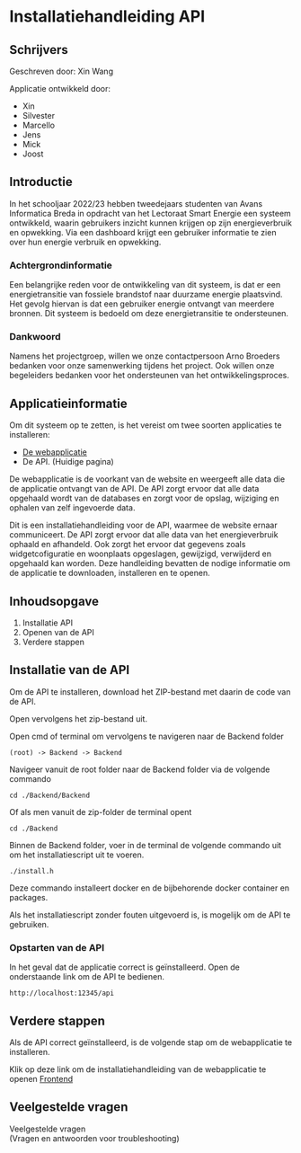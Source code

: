 # Installatiehandleiding API

## Schrijvers

Geschreven door: Xin Wang

Applicatie ontwikkeld door:

- Xin
- Silvester
- Marcello
- Jens
- Mick
- Joost

## Introductie

In het schooljaar 2022/23 hebben tweedejaars studenten van Avans Informatica Breda in opdracht van het Lectoraat Smart Energie een systeem ontwikkeld, waarin gebruikers inzicht kunnen krijgen op zijn energieverbruik en opwekking. Via een dashboard krijgt een gebruiker informatie te zien over hun energie verbruik en opwekking.

### Achtergrondinformatie

Een belangrijke reden voor de ontwikkeling van dit systeem, is dat er een energietransitie van fossiele brandstof naar duurzame energie plaatsvind.
Het gevolg hiervan is dat een gebruiker energie ontvangt van meerdere bronnen. Dit systeem is bedoeld om deze energietransitie te ondersteunen.

### Dankwoord

Namens het projectgroep, willen we onze contactpersoon Arno Broeders bedanken voor onze samenwerking tijdens het project. Ook willen onze begeleiders bedanken voor het ondersteunen van het ontwikkelingsproces.

## Applicatieinformatie

Om dit systeem op te zetten, is het vereist om twee soorten applicaties te installeren:

- <a href="https://github.com/SmartEnergyOrg/Frontend#readme">De webapplicatie</a>
- De API. (Huidige pagina)

De webapplicatie is de voorkant van de website en weergeeft alle data die de applicatie ontvangt van de API.
De API zorgt ervoor dat alle data opgehaald wordt van de databases en zorgt voor de opslag, wijziging en ophalen van zelf ingevoerde data.

Dit is een installatiehandleiding voor de API, waarmee de website ernaar communiceert. De API zorgt ervoor dat alle data van het energieverbruik ophaald en afhandeld. Ook zorgt het ervoor dat gegevens zoals widgetcofiguratie en woonplaats opgeslagen, gewijzigd, verwijderd en opgehaald kan worden.
Deze handleiding bevatten de nodige informatie om de applicatie te downloaden, installeren en te openen.

## Inhoudsopgave

<ol>
  <li href="#Installation">Installatie API</li>
  <li href="#OpenApp">Openen van de API</li>
  <li href="#VerdereStappen">Verdere stappen</li>
</ol>

## Installatie van de API

<div id="#Installation"></div>

Om de API te installeren, download het ZIP-bestand met daarin de code van de API.

Open vervolgens het zip-bestand uit.

Open cmd of terminal om vervolgens te navigeren naar de Backend folder

`(root) -> Backend -> Backend`

Navigeer vanuit de root folder naar de Backend folder via de volgende commando

`cd ./Backend/Backend`

Of als men vanuit de zip-folder de terminal opent

`cd ./Backend`

Binnen de Backend folder, voer in de terminal de volgende commando uit om het installatiescript uit te voeren.

`./install.h`

Deze commando installeert docker en de bijbehorende docker container en packages.

Als het installatiescript zonder fouten uitgevoerd is, is mogelijk om de API te gebruiken.

### Opstarten van de API

<div id="#OpenApp"></div>

In het geval dat de applicatie correct is geïnstalleerd. Open de onderstaande link om de API te bedienen.

`http://localhost:12345/api`

## Verdere stappen

<div id="#VerdereStappen"></div>
Als de API correct geïnstalleerd, is de volgende stap om de webapplicatie te installeren.

Klik op deze link om de installatiehandleiding van de webapplicatie te openen
<a href="https://github.com/SmartEnergyOrg/Frontend#readme">Frontend</a>

## Veelgestelde vragen

<div id="#FAQ">Veelgestelde vragen</div>
(Vragen en antwoorden voor troubleshooting)
